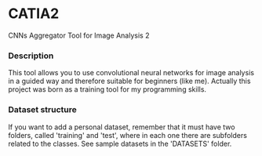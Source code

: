 # CATIA2
 CNNs Aggregator Tool for Image Analysis 2
 
### Description
This tool allows you to use convolutional neural networks for image analysis in a guided way and therefore suitable for beginners (like me).
Actually this project was born as a training tool for my programming skills.

### Dataset structure
If you want to add a personal dataset, remember that it must have two folders, called 'training' and 'test', where in each one there are subfolders related to the classes.
See sample datasets in the 'DATASETS' folder.
